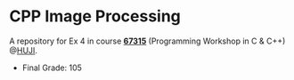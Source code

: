 # CPP Image Processing
A repository for Ex 4 in course [**67315**](https://shnaton.huji.ac.il/index.php/NewSyl/67315/2/2024/) (Programming Workshop in C & C++) @[HUJI](https://en.huji.ac.il/).

- Final Grade: 105
